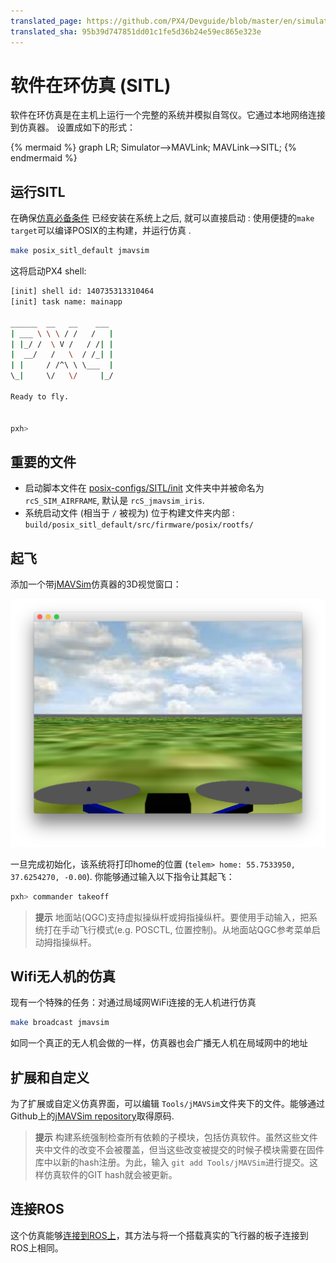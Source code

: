 ```yaml
---
translated_page: https://github.com/PX4/Devguide/blob/master/en/simulation/sitl.md
translated_sha: 95b39d747851dd01c1fe5d36b24e59ec865e323e
---
```


# 软件在环仿真 (SITL) 


软件在环仿真是在主机上运行一个完整的系统并模拟自驾仪。它通过本地网络连接到仿真器。 设置成如下的形式：

{% mermaid %}
graph LR;
  Simulator-->MAVLink;
  MAVLink-->SITL;
{% endmermaid %}

## 运行SITL

在确保[仿真必备条件](../setup/dev_env.md) 已经安装在系统上之后, 就可以直接启动 : 使用便捷的`make target`可以编译POSIX的主构建，并运行仿真 .

<div class="host-code"></div>

```sh
make posix_sitl_default jmavsim
```

这将启动PX4 shell:

```sh
[init] shell id: 140735313310464
[init] task name: mainapp

______  __   __    ___ 
| ___ \ \ \ / /   /   |
| |_/ /  \ V /   / /| |
|  __/   /   \  / /_| |
| |     / /^\ \ \___  |
\_|     \/   \/     |_/

Ready to fly.


pxh>
```

## 重要的文件

- 启动脚本文件在 [posix-configs/SITL/init](https://github.com/PX4/Firmware/tree/master/posix-configs/SITL/init) 文件夹中并被命名为`rcS_SIM_AIRFRAME`, 默认是 `rcS_jmavsim_iris`.
- 系统启动文件 (相当于 `/` 被视为) 位于构建文件夹内部 : `build/posix_sitl_default/src/firmware/posix/rootfs/`

## 起飞

添加一个带[jMAVSim](http://github.com/PX4/jMAVSim.git)仿真器的3D视觉窗口：

![](../../assets/sim/jmavsim.png)

一旦完成初始化，该系统将打印home的位置 (`telem> home: 55.7533950, 37.6254270, -0.00`). 你能够通过输入以下指令让其起飞：

```sh
pxh> commander takeoff
```


> **提示** 地面站(QGC)支持虚拟操纵杆或拇指操纵杆。要使用手动输入，把系统打在手动飞行模式(e.g. POSCTL, 位置控制)。从地面站QGC参考菜单启动拇指操纵杆。


## Wifi无人机的仿真

现有一个特殊的任务：对通过局域网WiFi连接的无人机进行仿真

<div class="host-code"></div>

```sh
make broadcast jmavsim
```

如同一个真正的无人机会做的一样，仿真器也会广播无人机在局域网中的地址

## 扩展和自定义

为了扩展或自定义仿真界面，可以编辑 `Tools/jMAVSim`文件夹下的文件。能够通过 Github上的[jMAVSim repository](https://github.com/px4/jMAVSim)取得原码.


> **提示** 构建系统强制检查所有依赖的子模块，包括仿真软件。虽然这些文件夹中文件的改变不会被覆盖，但当这些改变被提交的时候子模块需要在固件库中以新的hash注册。为此，输入 `git add Tools/jMAVSim`进行提交。这样仿真软件的GIT hash就会被更新。

## 连接ROS

这个仿真能够[连接到ROS上](../simulation/ros_interface.md)，其方法与将一个搭载真实的飞行器的板子连接到ROS上相同。
